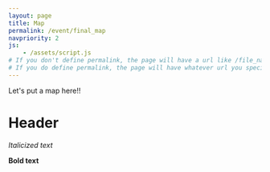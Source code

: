 ```yaml
---
layout: page
title: Map
permalink: /event/final_map
navpriority: 2
js:
    - /assets/script.js
# If you don't define permalink, the page will have a url like /file_name without the .md
# If you do define permalink, the page will have whatever url you specify
---
```


Let's put a map here!!

Header
====
*Italicized text*

**Bold text**
